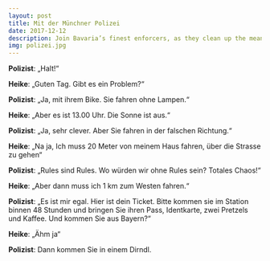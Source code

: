 ```yaml
---
layout: post
title: Mit der Münchner Polizei
date: 2017-12-12
description: Join Bavaria’s finest enforcers, as they clean up the mean streets of Munich
img: polizei.jpg
---
```


**Polizist**: „Halt!“

**Heike**: „Guten Tag. Gibt es ein Problem?“

**Polizist**: „Ja, mit ihrem Bike. Sie fahren ohne Lampen.“

**Heike**: „Aber es ist 13.00 Uhr. Die Sonne ist aus.“

**Polizist**: „Ja, sehr clever. Aber Sie fahren in der falschen Richtung.“

**Heike**: „Na ja,  Ich muss 20 Meter von meinem Haus fahren, über die Strasse zu  gehen“

**Polizist**: „Rules sind Rules. Wo würden wir ohne Rules sein? Totales Chaos!“

**Heike**: „Aber dann muss ich 1 km zum Westen fahren.“

**Polizist**: „Es ist mir egal. Hier ist dein Ticket. Bitte kommen sie im Station binnen 48 Stunden und bringen Sie ihren Pass, Identkarte, zwei Pretzels und Kaffee. Und kommen Sie aus Bayern?“

**Heike**: „Ähm ja“

**Polizist**: Dann kommen Sie in einem Dirndl.
